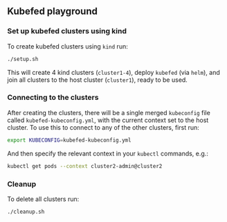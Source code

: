 ## Kubefed playground

### Set up kubefed clusters using kind

To create kubefed clusters using `kind` run:

```bash
./setup.sh
```

This will create 4 kind clusters (`cluster1-4`), deploy `kubefed` (via `helm`), and join all clusters to the host cluster (`cluster1`), ready to be used.

### Connecting to the clusters

After creating the clusters, there will be a single merged `kubeconfig` file called `kubefed-kubeconfig.yml`, with the current context set to the host cluster. To use this to connect to any of the other clusters, first run:

```bash
export KUBECONFIG=kubefed-kubeconfig.yml
```

And then specify the relevant context in your `kubectl` commands, e.g.:

```bash
kubectl get pods --context cluster2-admin@cluster2
```

### Cleanup

To delete all clusters run:

```bash
./cleanup.sh
```

